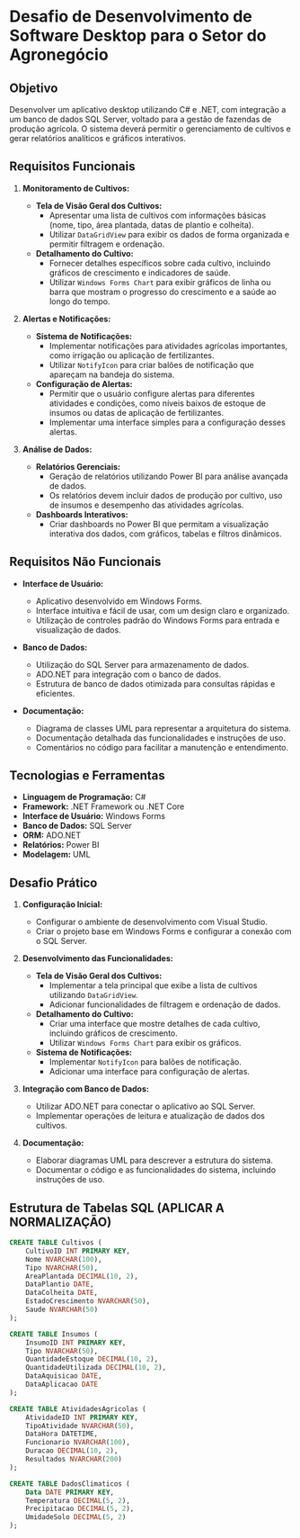 # Desafio de Desenvolvimento de Software Desktop para o Setor do Agronegócio

## Objetivo
Desenvolver um aplicativo desktop utilizando C# e .NET, com integração a um banco de dados SQL Server, voltado para a gestão de fazendas de produção agrícola. O sistema deverá permitir o gerenciamento de cultivos e gerar relatórios analíticos e gráficos interativos.

## Requisitos Funcionais

1. **Monitoramento de Cultivos:**
   - **Tela de Visão Geral dos Cultivos:**
     - Apresentar uma lista de cultivos com informações básicas (nome, tipo, área plantada, datas de plantio e colheita).
     - Utilizar `DataGridView` para exibir os dados de forma organizada e permitir filtragem e ordenação.
   - **Detalhamento do Cultivo:**
     - Fornecer detalhes específicos sobre cada cultivo, incluindo gráficos de crescimento e indicadores de saúde.
     - Utilizar `Windows Forms Chart` para exibir gráficos de linha ou barra que mostram o progresso do crescimento e a saúde ao longo do tempo.

2. **Alertas e Notificações:**
   - **Sistema de Notificações:**
     - Implementar notificações para atividades agrícolas importantes, como irrigação ou aplicação de fertilizantes.
     - Utilizar `NotifyIcon` para criar balões de notificação que apareçam na bandeja do sistema.
   - **Configuração de Alertas:**
     - Permitir que o usuário configure alertas para diferentes atividades e condições, como níveis baixos de estoque de insumos ou datas de aplicação de fertilizantes.
     - Implementar uma interface simples para a configuração desses alertas.

3. **Análise de Dados:**
   - **Relatórios Gerenciais:**
     - Geração de relatórios utilizando Power BI para análise avançada de dados.
     - Os relatórios devem incluir dados de produção por cultivo, uso de insumos e desempenho das atividades agrícolas.
   - **Dashboards Interativos:**
     - Criar dashboards no Power BI que permitam a visualização interativa dos dados, com gráficos, tabelas e filtros dinâmicos.

## Requisitos Não Funcionais

- **Interface de Usuário:**
  - Aplicativo desenvolvido em Windows Forms.
  - Interface intuitiva e fácil de usar, com um design claro e organizado.
  - Utilização de controles padrão do Windows Forms para entrada e visualização de dados.

- **Banco de Dados:**
  - Utilização do SQL Server para armazenamento de dados.
  - ADO.NET para integração com o banco de dados.
  - Estrutura de banco de dados otimizada para consultas rápidas e eficientes.

- **Documentação:**
  - Diagrama de classes UML para representar a arquitetura do sistema.
  - Documentação detalhada das funcionalidades e instruções de uso.
  - Comentários no código para facilitar a manutenção e entendimento.

## Tecnologias e Ferramentas

- **Linguagem de Programação:** C#
- **Framework:** .NET Framework ou .NET Core
- **Interface de Usuário:** Windows Forms
- **Banco de Dados:** SQL Server
- **ORM:** ADO.NET
- **Relatórios:** Power BI
- **Modelagem:** UML

## Desafio Prático

1. **Configuração Inicial:**
   - Configurar o ambiente de desenvolvimento com Visual Studio.
   - Criar o projeto base em Windows Forms e configurar a conexão com o SQL Server.

2. **Desenvolvimento das Funcionalidades:**
   - **Tela de Visão Geral dos Cultivos:**
     - Implementar a tela principal que exibe a lista de cultivos utilizando `DataGridView`.
     - Adicionar funcionalidades de filtragem e ordenação de dados.
   - **Detalhamento do Cultivo:**
     - Criar uma interface que mostre detalhes de cada cultivo, incluindo gráficos de crescimento.
     - Utilizar `Windows Forms Chart` para exibir os gráficos.
   - **Sistema de Notificações:**
     - Implementar `NotifyIcon` para balões de notificação.
     - Adicionar uma interface para configuração de alertas.

3. **Integração com Banco de Dados:**
   - Utilizar ADO.NET para conectar o aplicativo ao SQL Server.
   - Implementar operações de leitura e atualização de dados dos cultivos.

4. **Documentação:**
   - Elaborar diagramas UML para descrever a estrutura do sistema.
   - Documentar o código e as funcionalidades do sistema, incluindo instruções de uso.

## Estrutura de Tabelas SQL (APLICAR A NORMALIZAÇÃO)

```sql
CREATE TABLE Cultivos (
    CultivoID INT PRIMARY KEY,
    Nome NVARCHAR(100),
    Tipo NVARCHAR(50),
    AreaPlantada DECIMAL(10, 2),
    DataPlantio DATE,
    DataColheita DATE,
    EstadoCrescimento NVARCHAR(50),
    Saude NVARCHAR(50)
);

CREATE TABLE Insumos (
    InsumoID INT PRIMARY KEY,
    Tipo NVARCHAR(50),
    QuantidadeEstoque DECIMAL(10, 2),
    QuantidadeUtilizada DECIMAL(10, 2),
    DataAquisicao DATE,
    DataAplicacao DATE
);

CREATE TABLE AtividadesAgricolas (
    AtividadeID INT PRIMARY KEY,
    TipoAtividade NVARCHAR(50),
    DataHora DATETIME,
    Funcionario NVARCHAR(100),
    Duracao DECIMAL(10, 2),
    Resultados NVARCHAR(200)
);

CREATE TABLE DadosClimaticos (
    Data DATE PRIMARY KEY,
    Temperatura DECIMAL(5, 2),
    Precipitacao DECIMAL(5, 2),
    UmidadeSolo DECIMAL(5, 2)
);
